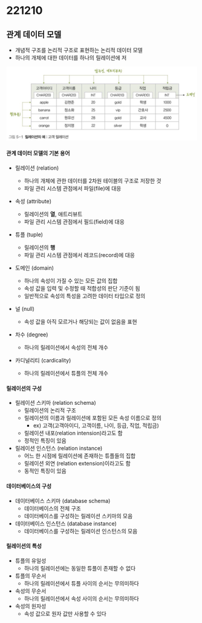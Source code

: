 # 221210



## 관계 데이터 모델

- 개념적 구조를 논리적 구조로 표현하는 논리적 데이터 모델
- 하나의 개체에 대한 데이터를 하나의 릴레이션에 저

![image-20221210151530919](images/2_1.PNG)



#### 관계 데이터 모델의 기본 용어

- 릴레이션 (relation)
  - 하나의 개체에 관한 데이터를 2차원 테이블의 구조로 저장한 것
  - 파일 관리 시스템 관점에서 파일(file)에 대응
- 속성 (attribute)
  - 릴레이션의 **열**, 애트리뷰트
  - 파일 관리 시스템 관점에서 필드(field)에 대응
- 튜플 (tuple)
  - 릴레이션의 **행**
  - 파일 관리 시스템 관점에서 레코드(record)에 대응

- 도메인 (domain)
  - 하나의 속성이 가질 수 있는 모든 값의 집합
  - 속성 값을 입력 및 수정할 때 적합성의 판단 기준이 됨
  - 일반적으로 속성의 특성을 고려한 데이터 타입으로 정의
- 널 (null)
  - 속성 값을 아직 모르거나 해당되는 값이 없음을 표현
- 차수 (degree)
  - 하나의 릴레이션에서 속성의 전체 개수
- 카디널리티 (cardicality)
  - 하나의 릴레이션에서 튜플의 전체 개수



#### 릴레이션의 구성

- 릴레이션 스키마 (relation schema)
  - 릴레이션의 논리적 구조
  - 릴레이션의 이름과 릴레이션에 포함된 모든 속성 이름으로 정의
    - ex) 고객(고객아이디, 고객이름, 나이, 등급, 직업, 적립금)
  - 릴레이션 내포(relation intension)라고도 함
  - 정적인 특징이 있음
- 릴레이션 인스턴스 (relation instance)
  - 어느 한 시점에 릴레이션에 존재하는 튜플들의 집합
  - 릴레이션 외연 (relation extension)이라고도 함
  - 동적인 특징이 있음



#### 데이터베이스의 구성

- 데이터베이스 스키마 (database schema)
  - 데이터베이스의 전체 구조
  - 데이터베이스를 구성하는 릴레이션 스키마의 모음
- 데이터베이스 인스턴스 (database instance)
  - 데이터베이스를 구성하는 릴레이션 인스턴스의 모음



#### 릴레이션의 특성

- 튜플의 유일성
  - 하나의 릴레이션에는 동일한 튜플이 존재할 수 없다
- 튜플의 무순서
  - 하나의 릴레이션에서 튜플 사이의 순서는 무의미하다
- 속성의 무순서
  - 하나의 릴레이션에서 속성 사이의 순서는 무의미하다
- 속성의 원자성
  - 속성 값으로 원자 값만 사용할 수 있다



